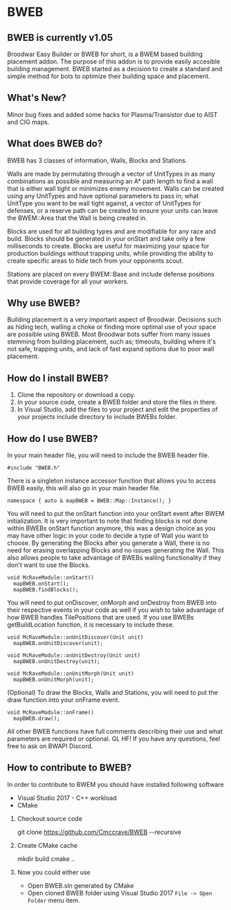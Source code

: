 # BWEB
## BWEB is currently v1.05
Broodwar Easy Builder or BWEB for short, is a BWEM based building placement addon. The purpose of this addon is to provide easily accesible building management. BWEB started as a decision to create a standard and simple method for bots to optimize their building space and placement.

## What's New?
Minor bug fixes and added some hacks for Plasma/Transistor due to AIST and CIG maps.

## What does BWEB do?
BWEB has 3 classes of information, Walls, Blocks and Stations.

Walls are made by permutating through a vector of UnitTypes in as many combinations as possible and measuring an A* path length to find a wall that is either wall tight or minimizes enemy movement. Walls can be created using any UnitTypes and have optional parameters to pass in; what UnitType you want to be wall tight against, a vector of UnitTypes for defenses, or a reserve path can be created to ensure your units can leave the BWEM::Area that the Wall is being created in.

Blocks are used for all building types and are modifiable for any race and build. Blocks should be generated in your onStart and take only a few milliseconds to create. Blocks are useful for maximizing your space for production buildings without trapping units, while providing the ability to create specific areas to hide tech from your opponents scout.

Stations are placed on every BWEM::Base and include defense positions that provide coverage for all your workers.

## Why use BWEB?
Building placement is a very important aspect of Broodwar. Decisions such as hiding tech, walling a choke or finding more optimal use of your space are possible using BWEB. Most Broodwar bots suffer from many issues stemming from building placement, such as; timeouts, building where it's not safe, trapping units, and lack of fast expand options due to poor wall placement.

## How do I install BWEB?
1) Clone the repository or download a copy.
2) In your source code, create a BWEB folder and store the files in there.
3) In Visual Studio, add the files to your project and edit the properties of your projects include directory to include BWEBs folder.

## How do I use BWEB?

In your main header file, you will need to include the BWEB header file.

```
#include "BWEB.h"
```

There is a singleton instance accessor function that allows you to access BWEB easily, this will also go in your main header file.

```
namespace { auto & mapBWEB = BWEB::Map::Instance(); }

```

You will need to put the onStart function into your onStart event after BWEM initialization. It is very important to note that finding blocks is not done within BWEBs onStart function anymore, this was a design choice as you may have other logic in your code to decide a type of Wall you want to choose. By generating the Blocks after you generate a Wall, there is no need for erasing overlapping Blocks and no issues generating the Wall. This also allows people to take advantage of BWEBs walling functionality if they don't want to use the Blocks.

``` 
void McRaveModule::onStart()
  mapBWEB.onStart();
  mapBWEB.findBlocks();
```
You will need to put onDiscover, onMorph and onDestroy from BWEB into their respective events in your code as well if you wish to take advantage of how BWEB handles TilePositions that are used. If you use BWEBs getBuildLocation function, it is necessary to include these.

``` 
void McRaveModule::onUnitDiscover(Unit unit)
  mapBWEB.onUnitDiscover(unit);

void McRaveModule::onUnitDestroy(Unit unit)
  mapBWEB.onUnitDestroy(unit);

void McRaveModule::onUnitMorph(Unit unit)
  mapBWEB.onUnitMorph(unit);

```

(Optional) To draw the Blocks, Walls and Stations, you will need to put the draw function into your onFrame event.

```
void McRaveModule::onFrame()
  mapBWEB.draw();
```

All other BWEB functions have full comments describing their use and what parameters are required or optional. GL HF!
If you have any questions, feel free to ask on BWAPI Discord.

## How to contribute to BWEB?

In order to contribute to BWEM you should have installed following software 
- Visual Studio 2017 - C++ workload
- CMake

1. Checkout source code

    git clone https://github.com/Cmccrave/BWEB --recursive

2. Create CMake cache

    mkdir build
    cmake ..

3. Now you could either use 
    - Open BWEB.sln generated by CMake
    - Open cloned BWEB folder using Visual Studio 2017 `File -> Open Folder` menu item.

